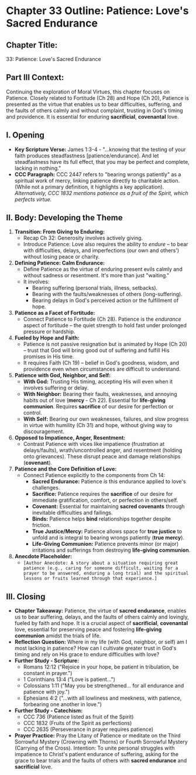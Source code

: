 # Chapter 33 Outline: Patience: Love's Sacred Endurance

## Chapter Title:
33: Patience: Love's Sacred Endurance

## Part III Context:
Continuing the exploration of Moral Virtues, this chapter focuses on Patience. Closely related to Fortitude (Ch 28) and Hope (Ch 20), Patience is presented as the virtue that enables us to bear difficulties, suffering, and the faults of others calmly and without complaint, trusting in God's timing and providence. It is essential for enduring **sacrificial**, **covenantal** love.

## I. Opening

*   **Key Scripture Verse:** James 1:3-4 - "...knowing that the testing of your faith produces steadfastness [patience/endurance]. And let steadfastness have its full effect, that you may be perfect and complete, lacking in nothing."
*   **CCC Paragraph:** CCC 2447 refers to "bearing wrongs patiently" as a spiritual work of mercy, linking patience directly to charitable action. (While not a primary definition, it highlights a key application). *Alternatively, CCC 1832 mentions patience as a fruit of the Spirit, which perfects virtue.*

## II. Body: Developing the Theme

1.  **Transition: From Giving to Enduring:**
    *   Recap Ch 32: Generosity involves actively giving.
    *   Introduce Patience: Love also requires the ability to *endure* – to bear with difficulties, delays, and imperfections (our own and others') without losing peace or charity.
2.  **Defining Patience: Calm Endurance:**
    *   Define Patience as the virtue of enduring present evils calmly and without sadness or resentment. It's more than just "waiting."
    *   It involves:
        *   Bearing suffering (personal trials, illness, setbacks).
        *   Bearing with the faults/weaknesses of others (long-suffering).
        *   Bearing delays in God's perceived action or the fulfillment of hope.
3.  **Patience as a Facet of Fortitude:**
    *   Connect Patience to Fortitude (Ch 28). Patience is the *endurance* aspect of fortitude – the quiet strength to hold fast under prolonged pressure or hardship.
4.  **Fueled by Hope and Faith:**
    *   Patience is not passive resignation but is animated by Hope (Ch 20) – trust that God will bring good out of suffering and fulfill His promises in His time.
    *   It requires Faith (Ch 19) – belief in God's goodness, wisdom, and providence even when circumstances are difficult to understand.
5.  **Patience with God, Neighbor, and Self:**
    *   **With God:** Trusting His timing, accepting His will even when it involves suffering or delay.
    *   **With Neighbor:** Bearing their faults, weaknesses, and annoying habits out of love (**mercy** - Ch 22). Essential for **life-giving communion**. Requires **sacrifice** of our desire for perfection or control.
    *   **With Self:** Bearing our own weaknesses, failures, and slow progress in virtue with humility (Ch 31) and hope, without giving way to discouragement.
6.  **Opposed to Impatience, Anger, Resentment:**
    *   Contrast Patience with vices like impatience (frustration at delays/faults), wrath/uncontrolled anger, and resentment (holding onto grievances). These disrupt peace and damage relationships (**covenant**).
7.  **Patience and the Core Definition of Love:**
    *   Connect Patience explicitly to the components from Ch 14:
        *   **Sacred Endurance:** Patience *is* this endurance applied to love's challenges.
        *   **Sacrifice:** Patience requires the **sacrifice** of our desire for immediate gratification, comfort, or perfection in others/self.
        *   **Covenant:** Essential for maintaining **sacred covenants** through inevitable difficulties and failings.
        *   **Binds:** Patience helps **bind** relationships together despite friction.
        *   **True Justice/Mercy:** Patience allows space for **true justice** to unfold and is integral to bearing wrongs patiently (**true mercy**).
        *   **Life-Giving Communion:** Patience prevents minor (or major) irritations and sufferings from destroying **life-giving communion**.
8.  **Anecdote Placeholder:**
    *   `[Author Anecdote: A story about a situation requiring great patience (e.g., caring for someone difficult, waiting for a prayer to be answered, enduring a long trial) and the spiritual lessons or fruits learned through that experience.]`

## III. Closing

*   **Chapter Takeaway:** Patience, the virtue of **sacred endurance**, enables us to bear suffering, delays, and the faults of others calmly and lovingly, fueled by faith and hope. It is a crucial aspect of **sacrificial**, **covenantal** love, essential for preserving peace and fostering **life-giving communion** amidst the trials of life.
*   **Reflection Question:** Where in my life (with God, neighbor, or self) am I most lacking in patience? How can I cultivate greater trust in God's timing and rely on His grace to endure difficulties with love?
*   **Further Study - Scripture:**
    *   Romans 12:12 ("Rejoice in your hope, be patient in tribulation, be constant in prayer.")
    *   1 Corinthians 13:4 ("Love is patient...")
    *   Colossians 1:11 ("May you be strengthened... for all endurance and patience with joy.")
    *   Ephesians 4:2 ("...with all lowliness and meekness, with patience, forbearing one another in love.")
*   **Further Study - Catechism:**
    *   CCC 736 (Patience listed as fruit of the Spirit)
    *   CCC 1832 (Fruits of the Spirit as perfections)
    *   CCC 2635 (Perseverance in prayer requires patience)
*   **Prayer Practice:** Pray the Litany of Patience or meditate on the Third Sorrowful Mystery (Crowning with Thorns) or Fourth Sorrowful Mystery (Carrying of the Cross). Intention: To unite personal struggles with impatience to Christ's patient endurance of suffering, asking for the grace to bear trials and the faults of others with **sacred endurance** and **sacrificial** love.
